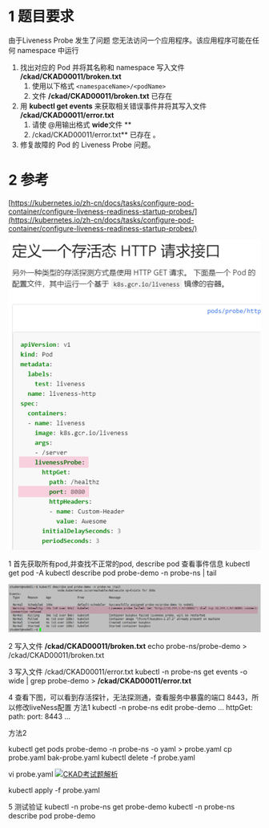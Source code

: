 
# 1 题目要求

由于Liveness Probe 发生了问题 您无法访问一个应用程序。该应用程序可能在任何 namespace 中运行
1. 找出对应的 Pod 并将其名称和 namespace 写入文件 **/ckad/CKAD00011/broken.txt** 
    1. 使用以下格式 `<namespaceName>/<podName>`
    2. 文件 **/ckad/CKAD00011/broken.txt** 已存在
2. 用 **kubectl get events** 来获取相关错误事件井将其写入文件 **/ckad/CKAD00011/error.txt** 
    1. 请使 @用输出格式 **wide**文件 **
    2. /ckad/CKAD00011/error.txt** 已存在 。
3. 修复故障的 Pod 的 Liveness Probe 问题。

# 2 参考

[https://kubernetes.io/zh-cn/docs/tasks/configure-pod-container/configure-liveness-readiness-startup-probes/](https://kubernetes.io/zh-cn/docs/tasks/configure-pod-container/configure-liveness-readiness-startup-probes/)

![](image/image-77.png)

1 首先获取所有pod,并查找不正常的pod, describe pod 查看事件信息
kubectl get pod -A 
kubectl describe pod probe-demo -n probe-ns | tail

![](image/image-78-1024x195.png)

2 写入文件 **/ckad/CKAD00011/broken.txt**
echo probe-ns/probe-demo > /ckad/CKAD00011/broken.txt


3 写入文件 /ckad/CKAD00011/error.txt 
kubectl -n probe-ns get events -o wide | grep probe-demo > **/ckad/CKAD00011/error.txt** 


4 查看下图，可以看到存活探针，无法探测通，查看服务中暴露的端口 8443，所以修改liveNess配置
方法1
kubectl -n probe-ns edit probe-demo 
...
httpGet:
  path:
  port: 8443
...


方法2

kubectl get pods probe-demo -n probe-ns -o yaml > probe.yaml
cp probe.yaml bak-probe.yaml
kubectl delete -f probe.yaml

vi probe.yaml
[![CKAD考试题解析](https://www.ljh.cool/wp-content/uploads/2023/02/image-79.png)](https://www.ljh.cool/wp-content/uploads/2023/02/image-79.png)

kubectl apply -f probe.yaml



5 测试验证
kubectl -n probe-ns get probe-demo
kubectl -n probe-ns describe pod probe-demo















